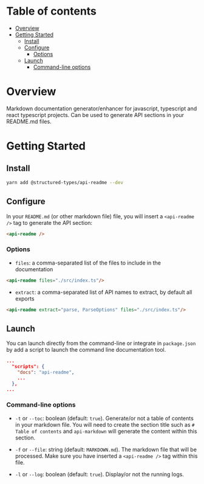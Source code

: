 # Table of contents

-   [Overview](#overview)
-   [Getting Started](#getting-started)
    -   [Install](#install)
    -   [Configure](#configure)
        -   [Options](#options)
    -   [Launch](#launch)
        -   [Command-line options](#command-line-options)

# Overview

Markdown documentation generator/enhancer for javascript, typescript and react typescript projects. Can be used to generate API sections in your README.md files.

# Getting Started

## Install

```sh
yarn add @structured-types/api-readme --dev
```

## Configure

In your `README.md` (or other markdown file) file, you will insert a `<api-readme />` tag to generate the API section:

```md
<api-readme />
```

### Options

-   `files`: a comma-separated list of the files to include in the documentation

```md
<api-readme files="./src/index.ts"/>
```

-   `extract`: a comma-separated list of API names to extract, by default all exports

```md
<api-readme extract="parse, ParseOptions" files="./src/index.ts"/>
```

## Launch

You can launch directly from the command-line or integrate in `package.json` by add a script to launch the command line documentation tool.

```json
...
  "scripts": {
    "docs": "api-readme",
    ...
  },
...
```

### Command-line options

-   `-t` or `--toc`: boolean (default: `true`). Generate/or not a table of contents in your markdown file. You will need to create the section title such as `# Table of contents` and `api-markdown` will generate the content within this section.

-   `-f` or `--file`: string (default: `MARKDOWN.md`). The markdown file that will be processed. Make sure you have inserted a `<api-readme />` tag within this file.

-   `-l` or `--log`: boolean (default: `true`). Display/or not the running logs.
